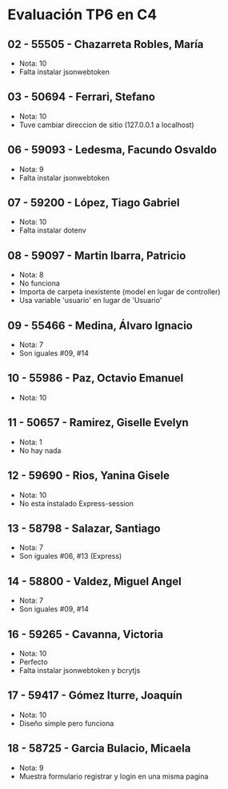 # Evaluación TP6 en C4

## 02 - 55505 - Chazarreta Robles, María
- Nota: 10
- Falta instalar jsonwebtoken

## 03 - 50694 - Ferrari, Stefano
- Nota: 10
- Tuve cambiar direccion de sitio (127.0.0.1 a localhost)

## 06 - 59093 - Ledesma, Facundo Osvaldo
- Nota: 9
- Falta instalar jsonwebtoken

## 07 - 59200 - López, Tiago Gabriel
- Nota: 10
- Falta instalar dotenv

## 08 - 59097 - Martin Ibarra, Patricio
- Nota: 8
- No funciona
- Importa de carpeta inexistente (model en lugar de controller)
- Usa variable 'usuario' en lugar de 'Usuario'

## 09 - 55466 - Medina, Álvaro Ignacio
- Nota: 7
- Son iguales #09, #14

## 10 - 55986 - Paz, Octavio Emanuel
- Nota: 10

## 11 - 50657 - Ramirez, Giselle Evelyn
- Nota: 1
- No hay nada

## 12 - 59690 - Rios, Yanina Gisele
- Nota: 10
- No esta instalado Express-session

## 13 - 58798 - Salazar, Santiago
- Nota: 7
- Son iguales #06, #13 (Express)

## 14 - 58800 - Valdez, Miguel Angel
- Nota: 7
- Son iguales #09, #14

## 16 - 59265 - Cavanna, Victoria
- Nota: 10
- Perfecto
- Falta instalar jsonwebtoken y bcrytjs

## 17 - 59417 - Gómez Iturre, Joaquín
- Nota: 10
- Diseño simple pero funciona

## 18 - 58725 - Garcia Bulacio, Micaela
- Nota: 9
- Muestra formulario registrar y login en una misma pagina

